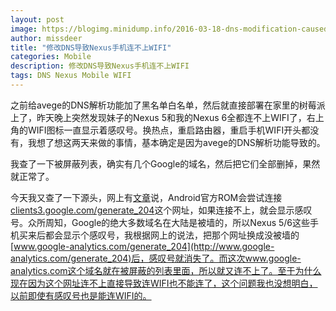 ```yaml
---
layout: post
image: https://blogimg.minidump.info/2016-03-18-dns-modification-caused-nexus-cant-connect-to-wifi.md
author: missdeer
title: "修改DNS导致Nexus手机连不上WIFI"
categories: Mobile
description: 修改DNS导致Nexus手机连不上WIFI
tags: DNS Nexus Mobile WIFI
---
```

之前给avege的DNS解析功能加了黑名单白名单，然后就直接部署在家里的树莓派上了，昨天晚上突然发现妹子的Nexus 5和我的Nexus 6全都连不上WIFI了，右上角的WIFI图标一直显示着感叹号。换热点，重启路由器，重启手机WIFI开头都没有，我想了想这两天来做的事情，基本确定是因为avege的DNS解析功能导致的。

我查了一下被屏蔽列表，确实有几个Google的域名，然后把它们全部删掉，果然就正常了。

今天我又查了一下源头，网上有[文章](https://www.noisyfox.cn/45.html)说，Android官方ROM会尝试连接[clients3.google.com/generate_204](http://clients3.google.com/generate_204)这个网址，如果连接不上，就会显示感叹号。众所周知，Google的绝大多数域名在大陆是被墙的，所以Nexus 5/6这些手机买来后都会显示个感叹号，我根据网上的说法，把那个网址换成没被墙的[www.google-analytics.com/generate_204](http://www.google-analytics.com/generate_204)后，感叹号就消失了。而这次www.google-analytics.com这个域名就在被屏蔽的列表里面，所以就又连不上了。至于为什么现在因为这个网址连不上直接导致连WIFI也不能连了，这个问题我也没想明白，以前即使有感叹号也是能连WIFI的。
